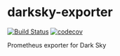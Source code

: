 # darksky-exporter

[![Build Status](https://travis-ci.com/arcticfoxnv/darksky-exporter.svg?branch=master)](https://travis-ci.com/arcticfoxnv/darksky-exporter)
[![codecov](https://codecov.io/gh/arcticfoxnv/darksky-exporter/branch/master/graph/badge.svg)](https://codecov.io/gh/arcticfoxnv/darksky-exporter)

Prometheus exporter for Dark Sky
